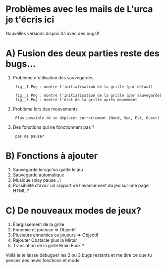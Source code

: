 # Problèmes avec les mails de L'urca je t'écris ici

Nouvelles versions dispos 3.1 avec des bugs!!

# A) Fusion des deux parties reste des bugs...
		
1) Problème d'utilisation des sauvegardes

   		fig__1 Png : montre l'initialisation de la grille (par défaut)
	
		fig__2 Png : montre l'initialisation de la grille (par sauvegarde) 
		fig__3 Png : montre l'état de la grille après mouvement
	 
2) Problème lors des mouvements

		Plus possible de se déplacer correctement (Nord, Sud, Est, Ouest)
		
3) Des fonctions qui ne fonctionnent pas ?

		pas de pause?
# B) Fonctions à ajouter
		
1) Sauvegarde lorsqu'on quitte le jeu
2) Sauvegarde automatique
3) Musique (play pause ..)
4) Possibilité d'avoir un rapport de l'avancement du jeu sur une page HTML ?

# C) De nouveaux modes de jeux?
		
1) Élargissement de la grille
2) Ennemie et joueuse => Objectif
3) Plusieurs ennemies ou joueurs => Objectif
4) Rajouter Obstacle plus ia Miroir
5) Translation de la grille Brain Fuck ?

Voilà je te laisse débuguer les 2 ou 3 bugs restants et me dire ce que tu penses des news fonctions et mode
